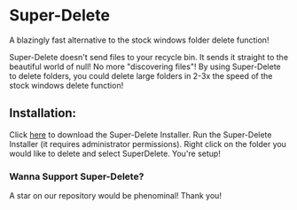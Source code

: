 # Super-Delete
A blazingly fast alternative to the stock windows folder delete function!

Super-Delete doesn't send files to your recycle bin. It sends it straight to the beautiful world of null! No more "discovering files"! 
By using Super-Delete to delete folders, you could delete large folders in 2-3x the speed of the stock windows delete function!

## Installation:

Click [here](https://github.com/XtremeDevX/super-delete/releases) to download the Super-Delete Installer.
Run the Super-Delete Installer (it requires administrator permissions).
Right click on the folder you would like to delete and select SuperDelete.
You're setup!

### Wanna Support Super-Delete?
A star on our repository would be phenominal! Thank you!
